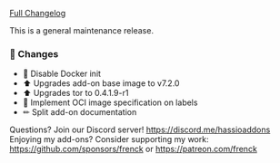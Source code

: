 [Full Changelog][changelog]

This is a general maintenance release.

### 🔨  Changes

- 🔨 Disable Docker init
- ⬆ Upgrades add-on base image to v7.2.0
- ⬆ Upgrades tor to 0.4.1.9-r1
- 🔨 Implement OCI image specification on labels
- ✏ Split add-on documentation

[changelog]: https://github.com/hassio-addons/addon-tor/compare/v2.3.0...v2.4.0

Questions? Join our Discord server! https://discord.me/hassioaddons
Enjoying my add-ons? Consider supporting my work:
https://github.com/sponsors/frenck or https://patreon.com/frenck
